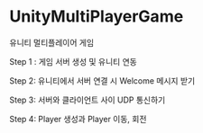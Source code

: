 # UnityMultiPlayerGame
유니티 멀티플레이어 게임

Step 1 :
게임 서버 생성 및 유니티 연동

Step 2:
유니티에서 서버 연결 시 Welcome 메시지 받기

Step 3:
서버와 클라이언트 사이 UDP 통신하기

Step 4:
Player 생성과 Player 이동, 회전 